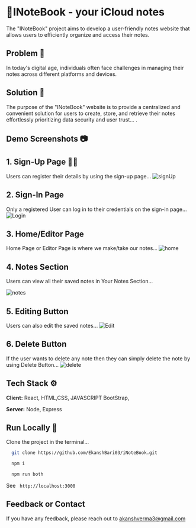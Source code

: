 
# 📰INoteBook - your iCloud notes

The "INoteBook" project aims to develop a user-friendly notes website that allows users to efficiently organize and access their notes.

## Problem 🤔
In today's digital age, individuals often face challenges in managing their notes across different platforms and devices.

## Solution 🎯
The purpose of the "INoteBook" website is to provide a centralized and convenient solution for users to create, store, and retrieve their notes effortlessly  prioritizing data security and user trust...
.



## Demo Screenshots 📷

## 1. Sign-Up Page 👨‍💻
Users can register their details by using the sign-up page...
![signUp](https://github.com/EkanshBari03/iNoteBook/assets/65801605/c7d1d2c4-04d7-408e-98aa-7900e606ce52)

## 2. Sign-In Page
Only a registered User can log in to their credentials on the sign-in page...
![Login](https://github.com/EkanshBari03/iNoteBook/assets/65801605/1e743824-a3ba-4f09-bce6-474200eaa1aa)

## 3. Home/Editor Page 
Home Page or Editor Page is where we make/take our notes...
![home](https://github.com/EkanshBari03/iNoteBook/assets/65801605/214a14d4-ff23-4833-b729-28ddc0b4b103)

## 4. Notes Section 
Users can view all their saved notes in Your Notes Section...

![notes](https://github.com/EkanshBari03/iNoteBook/assets/65801605/59bfc3c3-2e2e-4a29-9bda-10985348900a)

## 5. Editing Button
Users can also edit the saved notes...
![Edit](https://github.com/EkanshBari03/iNoteBook/assets/65801605/272b75b4-4059-469a-94cb-c9d190cb9ff8)

## 6. Delete Button
If the user wants to delete any note then they can simply delete the note by using Delete Button...
![delete](https://github.com/EkanshBari03/iNoteBook/assets/65801605/f3698dbd-9ffd-48f0-9262-c5b51cab6b84)


## Tech Stack ⚙️

**Client:** React, HTML,CSS, JAVASCRIPT BootStrap, 

**Server:** Node, Express


## Run Locally 🏃‍

Clone the project in the terminal...

```bash
  git clone https://github.com/EkanshBari03/iNoteBook.git
```


```bash
  npm i
```


```bash
  npm run both
```

See ``` http://localhost:3000```


## Feedback or Contact

If you have any feedback, please reach out to
akanshverma3@gmail.com 
